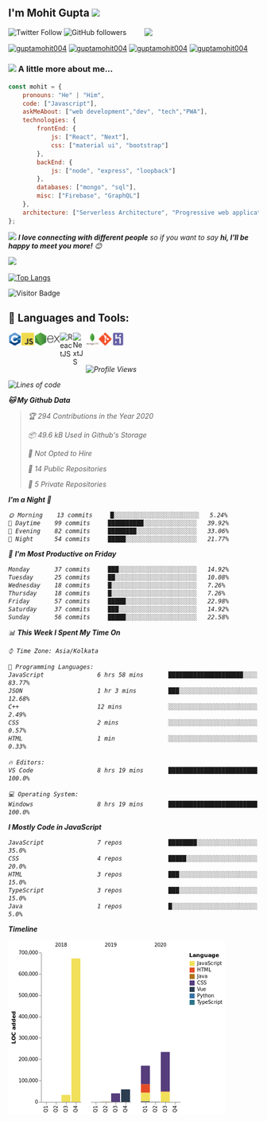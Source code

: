 <h2> I'm Mohit Gupta  <img src="https://camo.githubusercontent.com/e15e75521862be103c834df436a8f9e075c945e5/68747470733a2f2f6d656469612e67697068792e636f6d2f6d656469612f6475334a336358797a686a3735494f6776412f67697068792e676966" width="50">
</h2>

<img align='right' src="https://camo.githubusercontent.com/992babdffd8c74a1502de375fbdf7e4d54773242/68747470733a2f2f6d656469612e67697068792e636f6d2f6d656469612f53576f536b4e36447854737a71494b4571762f67697068792e676966" width="230">


![Twitter Follow](https://img.shields.io/twitter/follow/guptamohit004?label=Follow)
![GitHub followers](https://img.shields.io/github/followers/anmol098?label=Follow&style=social)

<p>
<a href="https://twitter.com/guptamohit004" target="blank"><img align="center" src="https://cdn.jsdelivr.net/npm/simple-icons@3.0.1/icons/twitter.svg" alt="guptamohit004" height="30" width="30" /></a>
<a href="https://linkedin.com/in/guptamohit004" target="blank"><img align="center" src="https://cdn.jsdelivr.net/npm/simple-icons@3.0.1/icons/linkedin.svg" alt="guptamohit004" height="30" width="30" /></a>
<a href="https://fb.com/guptamohit004" target="blank"><img align="center" src="https://cdn.jsdelivr.net/npm/simple-icons@3.0.1/icons/facebook.svg" alt="guptamohit004" height="30" width="30" /></a>
<a href="https://instagram.com/guptamohit004" target="blank"><img align="center" src="https://cdn.jsdelivr.net/npm/simple-icons@3.0.1/icons/instagram.svg" alt="guptamohit004" height="30" width="30" /></a>
</p>


### <img src="https://media.giphy.com/media/VgCDAzcKvsR6OM0uWg/giphy.gif" width="50"> A little more about me...

```javascript
const mohit = {
    pronouns: "He" | "Him",
    code: ["Javascript"],
    askMeAbout: ["web development","dev", "tech","PWA"],
    technologies: {
        frontEnd: {
            js: ["React", "Next"],
            css: ["material ui", "bootstrap"]
        },
        backEnd: {
            js: ["node", "express", "loopback"]
        },
        databases: ["mongo", "sql"],
        misc: ["Firebase", "GraphQL"]
    },
    architecture: ["Serverless Architecture", "Progressive web applications", "Single page applications","Server Side Rendering"]
};
```

<img src="https://media.giphy.com/media/LnQjpWaON8nhr21vNW/giphy.gif" width="60"> <em><b>I love connecting with different people</b> so if you want to say <b>hi, I'll be happy to meet you more!</b> 😊</em>

![](https://github-readme-stats.vercel.app/api?username=guptamohit004&show_icons=true&theme=dark&count_private=true)

[![Top Langs](https://github-readme-stats.vercel.app/api/top-langs/?username=guptamohit004&layout=compact)](https://github.com/guptamohit004/github-readme-stats)

![Visitor Badge](https://visitor-badge.laobi.icu/badge?page_id=guptamohit004.guptamohit004)

## 🚀 Languages and Tools:

<img align="left" alt="CPP" width="26px" src="https://raw.githubusercontent.com/github/explore/80688e429a7d4ef2fca1e82350fe8e3517d3494d/topics/cpp/cpp.png" />

<img align="left" alt="JavaScript" width="26px" src="https://raw.githubusercontent.com/devicons/devicon/master/icons/javascript/javascript-original.svg" />


<img align="left" alt="NodeJS" width="26px" src="https://raw.githubusercontent.com/devicons/devicon/master/icons/nodejs/nodejs-original.svg" />

<img align="left" alt="ExpressJS" width="26px" src="https://raw.githubusercontent.com/devicons/devicon/master/icons/express/express-original.svg"/>

<img align="left" alt="ReactJS" width="26px" src="https://cdn4.iconfinder.com/data/icons/logos-3/600/React.js_logo-512.png"/>

<img align="left" alt="NextJS" width="26px" src="https://cdn.icon-icons.com/icons2/2148/PNG/64/nextjs_icon_132160.png"/>

<img align="left" alt="MongoDB" width="26px" src="https://raw.githubusercontent.com/devicons/devicon/master/icons/mongodb/mongodb-original-wordmark.svg" />


<img align="left" alt="Git" width="26px" src="https://raw.githubusercontent.com/devicons/devicon/master/icons/git/git-original.svg"/>

<img align="left" alt="Heroku" width="26px" src="https://raw.githubusercontent.com/devicons/devicon/master/icons/heroku/heroku-plain.svg" />

<br/>
<br/>
<br/>
<em>

<!--START_SECTION:waka-->
![Profile Views](http://img.shields.io/badge/Profile%20Views-1-blue)

![Lines of code](https://img.shields.io/badge/From%20Hello%20World%20I%27ve%20Written-3.1%20million%20lines%20of%20code-blue)

**🐱 My Github Data** 

> 🏆 294 Contributions in the Year 2020
 > 
> 📦 49.6 kB Used in Github's Storage 
 > 
> 🚫 Not Opted to Hire
 > 
> 📜 14 Public Repositories
 > 
> 🔑 5 Private Repositories 

**I'm a Night 🦉** 

```text
🌞 Morning    13 commits     █░░░░░░░░░░░░░░░░░░░░░░░░   5.24% 
🌆 Daytime    99 commits     ██████████░░░░░░░░░░░░░░░   39.92% 
🌃 Evening    82 commits     ████████░░░░░░░░░░░░░░░░░   33.06% 
🌙 Night      54 commits     █████░░░░░░░░░░░░░░░░░░░░   21.77%

```
📅 **I'm Most Productive on Friday** 

```text
Monday       37 commits     ███░░░░░░░░░░░░░░░░░░░░░░   14.92% 
Tuesday      25 commits     ██░░░░░░░░░░░░░░░░░░░░░░░   10.08% 
Wednesday    18 commits     █░░░░░░░░░░░░░░░░░░░░░░░░   7.26% 
Thursday     18 commits     █░░░░░░░░░░░░░░░░░░░░░░░░   7.26% 
Friday       57 commits     █████░░░░░░░░░░░░░░░░░░░░   22.98% 
Saturday     37 commits     ███░░░░░░░░░░░░░░░░░░░░░░   14.92% 
Sunday       56 commits     █████░░░░░░░░░░░░░░░░░░░░   22.58%

```


📊 **This Week I Spent My Time On** 

```text
⌚︎ Time Zone: Asia/Kolkata

💬 Programming Languages: 
JavaScript               6 hrs 58 mins       █████████████████████░░░░   83.77% 
JSON                     1 hr 3 mins         ███░░░░░░░░░░░░░░░░░░░░░░   12.68% 
C++                      12 mins             ░░░░░░░░░░░░░░░░░░░░░░░░░   2.49% 
CSS                      2 mins              ░░░░░░░░░░░░░░░░░░░░░░░░░   0.57% 
HTML                     1 min               ░░░░░░░░░░░░░░░░░░░░░░░░░   0.33%

🔥 Editors: 
VS Code                  8 hrs 19 mins       █████████████████████████   100.0%

💻 Operating System: 
Windows                  8 hrs 19 mins       █████████████████████████   100.0%

```

**I Mostly Code in JavaScript** 

```text
JavaScript               7 repos             ████████░░░░░░░░░░░░░░░░░   35.0% 
CSS                      4 repos             █████░░░░░░░░░░░░░░░░░░░░   20.0% 
HTML                     3 repos             ███░░░░░░░░░░░░░░░░░░░░░░   15.0% 
TypeScript               3 repos             ███░░░░░░░░░░░░░░░░░░░░░░   15.0% 
Java                     1 repos             █░░░░░░░░░░░░░░░░░░░░░░░░   5.0%

```


**Timeline**

![Chart not found](https://github.com/guptamohit004/guptamohit004/blob/master/charts/bar_graph.png) 


<!--END_SECTION:waka-->
